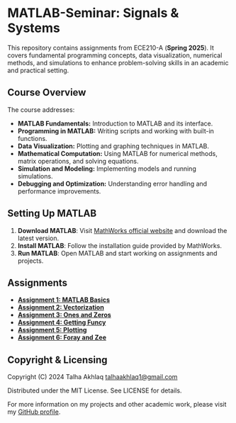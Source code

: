 # MATLAB-Seminar: Signals & Systems

This repository contains assignments from ECE210-A (**Spring 2025**). It covers fundamental programming concepts, data visualization, numerical methods, and simulations to enhance problem-solving skills in an academic and practical setting.

## Course Overview

The course addresses:

- **MATLAB Fundamentals:** Introduction to MATLAB and its interface.
- **Programming in MATLAB:** Writing scripts and working with built-in functions.
- **Data Visualization:** Plotting and graphing techniques in MATLAB.
- **Mathematical Computation:** Using MATLAB for numerical methods, matrix operations, and solving equations.
- **Simulation and Modeling:** Implementing models and running simulations.
- **Debugging and Optimization:** Understanding error handling and performance improvements.

## Setting Up MATLAB

1. **Download MATLAB**: Visit [MathWorks official website](https://www.mathworks.com/) and download the latest version.
2. **Install MATLAB**: Follow the installation guide provided by MathWorks.
3. **Run MATLAB**: Open MATLAB and start working on assignments and projects.


## Assignments

- **[Assignment 1: MATLAB Basics](https://github.com/TalhaAkhlaq/ECE210-MATLAB-Seminar-Signals-Systems/tree/main/Assignment%201%3A%20MATLAB%20Basics)**
- **[Assignment 2: Vectorization](https://github.com/TalhaAkhlaq/ECE210-MATLAB-Seminar-Signals-Systems/tree/main/Assignment%202%3A%20Vectorization)**
- **[Assignment 3: Ones and Zeros](https://github.com/TalhaAkhlaq/ECE210-MATLAB-Seminar-Signals-Systems/tree/main/Assignment%203%3A%20Ones%20and%20Zeros)**
- **[Assignment 4: Getting Funcy](https://github.com/TalhaAkhlaq/ECE210-MATLAB-Seminar-Signals-Systems/tree/main/Assignment%204%3A%20Getting%20Funcy)**
- **[Assignment 5: Plotting](https://github.com/TalhaAkhlaq/ECE210-MATLAB-Seminar-Signals-Systems/tree/main/Assignment%205%3A%20Plotting)**
- **[Assignment 6: Foray and Zee](https://github.com/TalhaAkhlaq/ECE210-MATLAB-Seminar-Signals-Systems/tree/main/Assignment%206%3A%20Foray%20and%20Zee)**

## Copyright & Licensing

Copyright (C) 2024 Talha Akhlaq [talhaakhlaq1@gmail.com](mailto:talhaakhlaq1@gmail.com)

Distributed under the MIT License. See LICENSE for details.

For more information on my projects and other academic work, please visit my [GitHub profile](https://github.com/).
